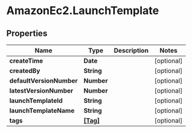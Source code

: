 # AmazonEc2.LaunchTemplate

## Properties

Name | Type | Description | Notes
------------ | ------------- | ------------- | -------------
**createTime** | **Date** |  | [optional] 
**createdBy** | **String** |  | [optional] 
**defaultVersionNumber** | **Number** |  | [optional] 
**latestVersionNumber** | **Number** |  | [optional] 
**launchTemplateId** | **String** |  | [optional] 
**launchTemplateName** | **String** |  | [optional] 
**tags** | [**[Tag]**](Tag.md) |  | [optional] 


